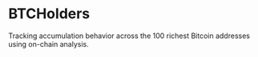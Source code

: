 # BTCHolders
Tracking accumulation behavior across the 100 richest Bitcoin addresses using on-chain analysis.
